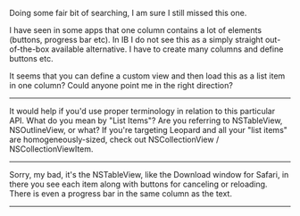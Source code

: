 Doing some fair bit of searching, I am sure I still missed this one.

I have seen in some apps that one column contains a lot of elements (buttons, progress bar etc).
In IB I do not see this as a simply straight out-of-the-box available alternative. I have to create many columns and define buttons etc.

It seems that you can define a custom view and then load this as a list item in one column?
Could anyone point me in the right direction?

----

It would help if you'd use proper terminology in relation to this particular API. What do you mean by "List Items"? Are you referring to NSTableView, NSOutlineView, or what? If you're targeting Leopard and all your "list items" are homogeneously-sized, check out NSCollectionView / NSCollectionViewItem.

----

Sorry, my bad, it's the NSTableView, like the Download window for Safari, in there you see each item along with buttons for canceling or reloading. There is even a progress bar in the same column as the text.

----
